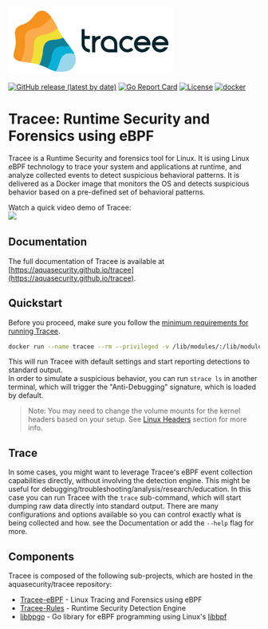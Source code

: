 ![Tracee Logo](docs/images/tracee.png)

[![GitHub release (latest by date)](https://img.shields.io/github/v/release/aquasecurity/tracee)](https://github.com/aquasecurity/tracee/releases)
[![Go Report Card](https://goreportcard.com/badge/github.com/aquasecurity/tracee)](https://goreportcard.com/report/github.com/aquasecurity/tracee)
[![License](https://img.shields.io/github/license/aquasecurity/tracee)](https://github.com/aquasecurity/tracee/blob/main/LICENSE)
[![docker](https://badgen.net/docker/pulls/aquasec/tracee)](https://hub.docker.com/r/aquasec/tracee)

# Tracee: Runtime Security and Forensics using eBPF

Tracee is a Runtime Security and forensics tool for Linux. It is using Linux eBPF technology to trace your system and applications at runtime, and analyze collected events to detect suspicious behavioral patterns. It is delivered as a Docker image that monitors the OS and detects suspicious behavior based on a pre-defined set of behavioral patterns.

Watch a quick video demo of Tracee: <br>
<a href="https://youtu.be/9qxaOYto_5"><img src="http://i3.ytimg.com/vi/9qxaOYto_5g/maxresdefault.jpg" width="200"></a>

## Documentation

The full documentation of Tracee is available at [https://aquasecurity.github.io/tracee](https://aquasecurity.github.io/tracee).

## Quickstart

Before you proceed, make sure you follow the [minimum requirements for running Tracee](https://aquasecurity.github.io/tracee/install/prerequisites.md).

```bash
docker run --name tracee --rm --privileged -v /lib/modules/:/lib/modules/:ro -v /usr/src:/usr/src:ro -v /tmp/tracee:/tmp/tracee aquasec/tracee:latest
```

This will run Tracee with default settings and start reporting detections to standard output.  
In order to simulate a suspicious behavior, you can run `strace ls` in another terminal, which will trigger the "Anti-Debugging" signature, which is loaded by default.

> Note: You may need to change the volume mounts for the kernel headers based on your setup. See [Linux Headers](https://aquasecurity.github.io/tracee/install/headers.md) section for more info.

## Trace

In some cases, you might want to leverage Tracee's eBPF event collection capabilities directly, without involving the detection engine. This might be useful for debugging/troubleshooting/analysis/research/education. In this case you can run Tracee with the `trace` sub-command, which will start dumping raw data directly into standard output. There are many configurations and options available so you can control exactly what is being collected and how. see the Documentation or add the `--help` flag for more.

## Components

Tracee is composed of the following sub-projects, which are hosted in the aquasecurity/tracee repository:
- [Tracee-eBPF](tracee-ebpf) - Linux Tracing and Forensics using eBPF
- [Tracee-Rules](tracee-rules) - Runtime Security Detection Engine
- [libbpgo](libbpfgo) - Go library for eBPF programming using Linux's [libbpf](https://github.com/libbpf/libbpf)
